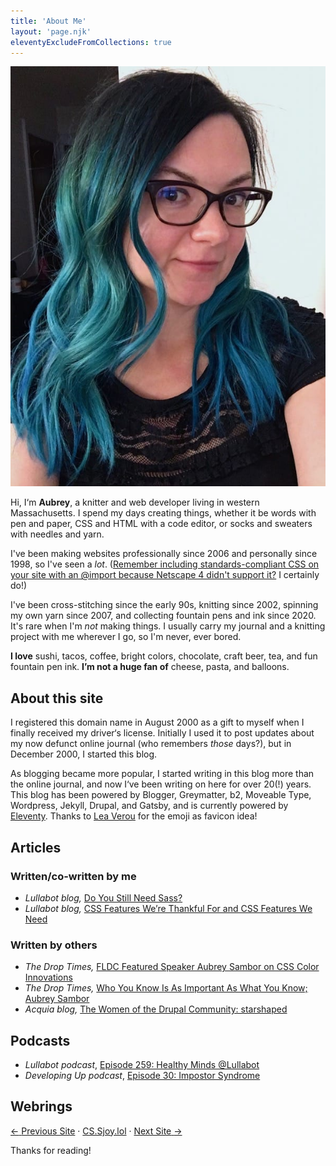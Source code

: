 ```yaml
---
title: 'About Me'
layout: 'page.njk'
eleventyExcludeFromCollections: true
---
```


![A headshot of Aubrey, the author of this blog.](./images/about-aubrey.jpg)

Hi, I&lsquo;m **Aubrey**, a knitter and web developer living in western Massachusetts. I spend my days creating things, whether it be words with pen and paper, CSS and HTML with a code editor, or socks and sweaters with needles and yarn.

I've been making websites professionally since 2006 and personally since 1998, so I've seen a _lot_. ([Remember including standards-compliant CSS on your site with an @import because Netscape 4 didn't support it?](http://www.ericmeyeroncss.com/bonus/trick-hide.html) I certainly do!)

I've been cross-stitching since the early 90s, knitting since 2002, spinning my own yarn since 2007, and collecting fountain pens and ink since 2020. It's rare when I'm _not_ making things. I usually carry my journal and a knitting project with me wherever I go, so I'm never, ever bored.

**I love** sushi, tacos, coffee, bright colors, chocolate, craft beer, tea, and fun fountain pen ink. **I’m not a huge fan of** cheese, pasta, and balloons.

## About this site

I registered this domain name in August 2000 as a gift to myself when I finally received my driver&lsquo;s license. Initially I used it to post updates about my now defunct online journal (who remembers _those_ days?), but in December 2000, I started this blog.

As blogging became more popular, I started writing in this blog more than the online journal, and now I&lsquo;ve been writing on here for over 20(!) years. This blog has been powered by Blogger, Greymatter, b2, Moveable Type, Wordpress, Jekyll, Drupal, and Gatsby, and is currently powered by <a href="https://www.11ty.dev/">Eleventy</a>. Thanks to [Lea Verou](https://twitter.com/LeaVerou/status/1241619866475474946) for the emoji as favicon idea!

## Articles
### Written/co-written by me
- *Lullabot blog,* [Do You Still Need Sass?](https://www.lullabot.com/articles/do-you-still-need-sass-2024)
- *Lullabot blog,* [CSS Features We’re Thankful For and CSS Features We Need](https://www.lullabot.com/articles/css-features-were-thankful-and-css-features-we-need)
  
### Written by others
- *The Drop Times,* [FLDC Featured Speaker Aubrey Sambor on CSS Color Innovations](https://www.thedroptimes.com/interview/37689/fldc-featured-speaker-aubrey-sambor-css-color-innovations)
- *The Drop Times,* [Who You Know Is As Important As What You Know; Aubrey Sambor](https://www.thedroptimes.com/28354/who-you-know-important-what-you-know-aubrey-sambor-fldc)
- *Acquia blog,* [The Women of the Drupal Community: starshaped](https://www.acquia.com/blog/women-drupal-community-starshaped)

## Podcasts
- _Lullabot podcast_, [Episode 259: Healthy Minds @Lullabot](https://www.lullabot.com/podcasts/lullabot-podcast/healthy-minds-lullabot)
- _Developing Up podcast_, [Episode 30: Impostor Syndrome](http://www.developingup.com/episodes/30)

## Webrings

<p><a href="https://webri.ng/webring/cssjoy/previous?via=https://www.star-shaped.org/"><span aria-hidden="true">←</span> <span class="visually-hidden">Previous Site</span></a> · <a href="https://cs.sjoy.lol/">CS.Sjoy.lol</a> · <a href="https://webri.ng/webring/cssjoy/next?via=https://www.star-shaped.org/"><span class="visually-hidden">Next Site</span> <span aria-hidden="true">→</span></a></p>

Thanks for reading!
